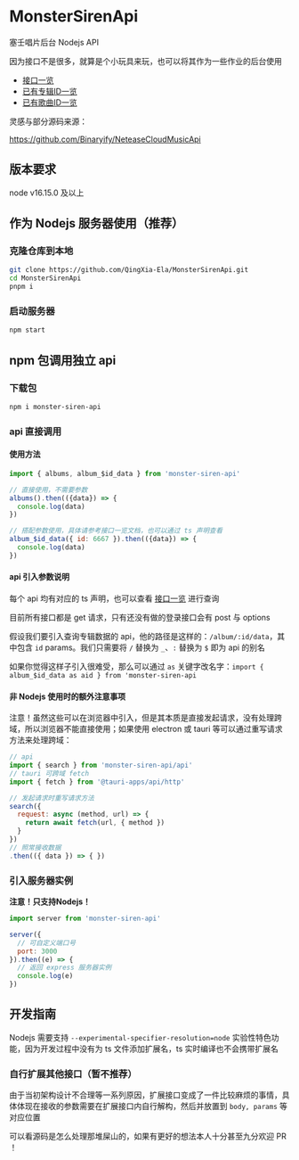 # MonsterSirenApi

塞壬唱片后台 Nodejs API

因为接口不是很多，就算是个小玩具来玩，也可以将其作为一些作业的后台使用

- [接口一览](https://github.com/QingXia-Ela/MonsterSirenApi/blob/main/docs/dev/%E6%8E%A5%E5%8F%A3%E4%B8%80%E8%A7%88.md)
- [已有专辑ID一览](https://github.com/QingXia-Ela/MonsterSirenApi/blob/main/docs/dev/%E5%B7%B2%E6%9C%89%E4%B8%93%E8%BE%91ID%E4%B8%80%E8%A7%88.md)
- [已有歌曲ID一览](https://github.com/QingXia-Ela/MonsterSirenApi/blob/main/docs/dev/%E5%B7%B2%E6%9C%89%E6%AD%8C%E6%9B%B2ID%E4%B8%80%E8%A7%88.md)

灵感与部分源码来源：

https://github.com/Binaryify/NeteaseCloudMusicApi

## 版本要求

node v16.15.0 及以上

## 作为 Nodejs 服务器使用（推荐）

### 克隆仓库到本地

```bash
git clone https://github.com/QingXia-Ela/MonsterSirenApi.git
cd MonsterSirenApi
pnpm i
```

### 启动服务器

```bash
npm start
```

## npm 包调用独立 api

### 下载包

```bash
npm i monster-siren-api
```

### api 直接调用

#### 使用方法

```js
import { albums, album_$id_data } from 'monster-siren-api'

// 直接使用，不需要参数
albums().then(({data}) => {
  console.log(data)
})

// 搭配参数使用，具体请参考接口一览文档，也可以通过 ts 声明查看
album_$id_data({ id: 6667 }).then(({data}) => {
  console.log(data)
})
```

#### api 引入参数说明

每个 api 均有对应的 ts 声明，也可以查看 [接口一览](https://github.com/QingXia-Ela/MonsterSirenApi/blob/main/docs/dev/%E6%8E%A5%E5%8F%A3%E4%B8%80%E8%A7%88.md) 进行查询

目前所有接口都是 get 请求，只有还没有做的登录接口会有 post 与 options

假设我们要引入查询专辑数据的 api，他的路径是这样的：`/album/:id/data`，其中包含 `id` params。我们只需要将 `/` 替换为 `_`、`:` 替换为 `$` 即为 api 的别名

如果你觉得这样子引入很难受，那么可以通过 `as` 关键字改名字：`import { album_$id_data as aid } from 'monster-siren-api`

#### 非 Nodejs 使用时的额外注意事项

注意！虽然这些可以在浏览器中引入，但是其本质是直接发起请求，没有处理跨域，所以浏览器不能直接使用；如果使用 electron 或 tauri 等可以通过重写请求方法来处理跨域：

```js
// api
import { search } from 'monster-siren-api/api'
// tauri 可跨域 fetch
import { fetch } from '@tauri-apps/api/http'

// 发起请求时重写请求方法
search({
  request: async (method, url) => {
    return await fetch(url, { method })
  }
})
// 照常接收数据
.then(({ data }) => { })
```

### 引入服务器实例

**注意！只支持Nodejs！**

```js
import server from 'monster-siren-api'

server({
  // 可自定义端口号
  port: 3000
}).then((e) => {
  // 返回 express 服务器实例
  console.log(e)
})
```

## 开发指南

Nodejs 需要支持 `--experimental-specifier-resolution=node` 实验性特色功能，因为开发过程中没有为 ts 文件添加扩展名，ts 实时编译也不会携带扩展名

### 自行扩展其他接口（暂不推荐）

由于当初架构设计不合理等一系列原因，扩展接口变成了一件比较麻烦的事情，具体体现在接收的参数需要在扩展接口内自行解构，然后并放置到 `body, params` 等对应位置

可以看源码是怎么处理那堆屎山的，如果有更好的想法本人十分甚至九分欢迎 PR ！
